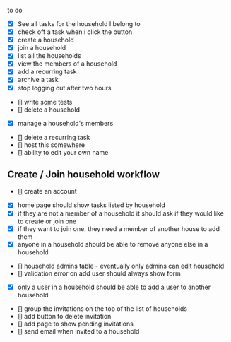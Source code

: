 to do

- [x] See all tasks for the household I belong to
- [x] check off a task when i click the button
- [x] create a household
- [x] join a household
- [x] list all the households 
- [x] view the members of a household
- [x] add a recurring task
- [x] archive a task
- [x] stop logging out after two hours
- [] write some tests
- [] delete a household
- [x] manage a household's members
- [] delete a recurring task
- [] host this somewhere
- [] ability to edit your own name

## Create / Join household workflow
- [] create an account
- [x] home page should show tasks listed by household
- [x] if they are not a member of a household it should ask if they would like to create or join one
- [x] if they want to join one, they need a member of another house to add them
- [x] anyone in a household should be able to remove anyone else in a household
- [] household admins table - eventually only admins can edit household
- [] validation error on add user should always show form
- [x] only a user in a household should be able to add a user to another household
- [] group the invitations on the top of the list of households
- [] add button to delete invitation
- [] add page to show pending invitations
- [] send email when invited to a household
